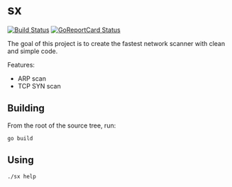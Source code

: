 # sx

[![Build Status](https://cloud.drone.io/api/badges/v-byte-cpu/sx/status.svg)](https://cloud.drone.io/v-byte-cpu/sx)
[![GoReportCard Status](https://goreportcard.com/badge/github.com/v-byte-cpu/sx)](https://goreportcard.com/report/github.com/v-byte-cpu/sx)

The goal of this project is to create the fastest network scanner with clean and simple code.

Features:
  * ARP scan
  * TCP SYN scan

## Building

From the root of the source tree, run:

```
go build
```

## Using

```
./sx help
```
